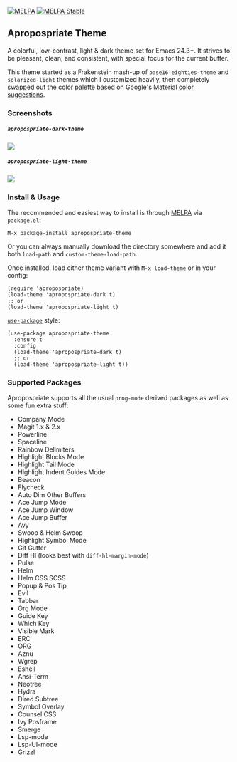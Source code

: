 [![MELPA](http://melpa.org/packages/apropospriate-theme-badge.svg)](http://melpa.org/#/apropospriate-theme)
[![MELPA Stable](http://stable.melpa.org/packages/apropospriate-theme-badge.svg)](http://stable.melpa.org/#/apropospriate-theme)

## Apropospriate Theme ##

A colorful, low-contrast, light & dark theme set for Emacs 24.3+. It strives to be pleasant, clean, and consistent, with special focus for the current buffer.

This theme started as a Frakenstein mash-up of `base16-eighties-theme` and `solarized-light` themes which I customized heavily, then completely swapped out the color palette based on Google's [Material color suggestions](http://www.google.com/design/spec/style/color.html#color-color-palette).

### Screenshots ###

##### `apropospriate-dark-theme` #####

![](https://raw.github.com/waymondo/apropospriate-theme/master/dark.png)

##### `apropospriate-light-theme` #####

![](https://raw.github.com/waymondo/apropospriate-theme/master/light.png)

### Install & Usage ###

The recommended and easiest way to install is through [MELPA](http://melpa.org) via `package.el`:

```
M-x package-install apropospriate-theme
```

Or you can always manually download the directory somewhere and add it both `load-path` and `custom-theme-load-path`.

Once installed, load either theme variant with `M-x load-theme` or in your config:

``` elisp
(require 'apropospriate)
(load-theme 'apropospriate-dark t)
;; or
(load-theme 'apropospriate-light t)
```

[`use-package`](https://github.com/jwiegley/use-package) style:

``` elisp
(use-package apropospriate-theme
  :ensure t
  :config 
  (load-theme 'apropospriate-dark t)
  ;; or
  (load-theme 'apropospriate-light t))
```

### Supported Packages ###

Apropospriate supports all the usual `prog-mode` derived packages as well as some fun extra stuff:

* Company Mode
* Magit 1.x & 2.x
* Powerline
* Spaceline
* Rainbow Delimiters
* Highlight Blocks Mode
* Highlight Tail Mode
* Highlight Indent Guides Mode
* Beacon
* Flycheck
* Auto Dim Other Buffers
* Ace Jump Mode
* Ace Jump Window
* Ace Jump Buffer
* Avy
* Swoop & Helm Swoop
* Highlight Symbol Mode
* Git Gutter
* Diff Hl (looks best with `diff-hl-margin-mode`)
* Pulse
* Helm
* Helm CSS SCSS
* Popup & Pos Tip
* Evil
* Tabbar
* Org Mode
* Guide Key
* Which Key
* Visible Mark
* ERC
* ORG
* Aznu
* Wgrep
* Eshell
* Ansi-Term
* Neotree
* Hydra
* Dired Subtree
* Symbol Overlay
* Counsel CSS
* Ivy Posframe
* Smerge
* Lsp-mode
* Lsp-UI-mode
* Grizzl
